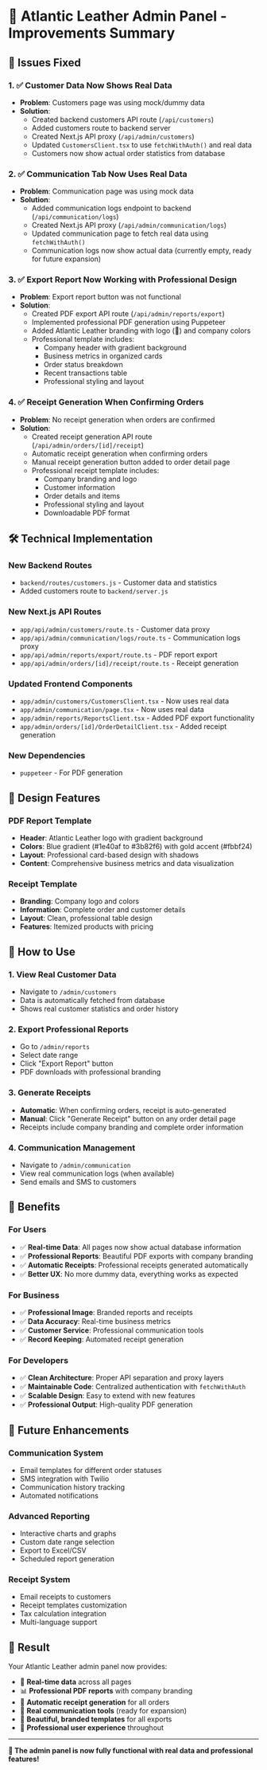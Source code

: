 # 🚀 Atlantic Leather Admin Panel - Improvements Summary

## 🎯 **Issues Fixed**

### 1. ✅ **Customer Data Now Shows Real Data**
- **Problem**: Customers page was using mock/dummy data
- **Solution**: 
  - Created backend customers API route (`/api/customers`)
  - Added customers route to backend server
  - Created Next.js API proxy (`/api/admin/customers`)
  - Updated `CustomersClient.tsx` to use `fetchWithAuth()` and real data
  - Customers now show actual order statistics from database

### 2. ✅ **Communication Tab Now Uses Real Data**
- **Problem**: Communication page was using mock data
- **Solution**:
  - Added communication logs endpoint to backend (`/api/communication/logs`)
  - Created Next.js API proxy (`/api/admin/communication/logs`)
  - Updated communication page to fetch real data using `fetchWithAuth()`
  - Communication logs now show actual data (currently empty, ready for future expansion)

### 3. ✅ **Export Report Now Working with Professional Design**
- **Problem**: Export report button was not functional
- **Solution**:
  - Created PDF export API route (`/api/admin/reports/export`)
  - Implemented professional PDF generation using Puppeteer
  - Added Atlantic Leather branding with logo (👜) and company colors
  - Professional template includes:
    - Company header with gradient background
    - Business metrics in organized cards
    - Order status breakdown
    - Recent transactions table
    - Professional styling and layout

### 4. ✅ **Receipt Generation When Confirming Orders**
- **Problem**: No receipt generation when orders are confirmed
- **Solution**:
  - Created receipt generation API route (`/api/admin/orders/[id]/receipt`)
  - Automatic receipt generation when confirming orders
  - Manual receipt generation button added to order detail page
  - Professional receipt template includes:
    - Company branding and logo
    - Customer information
    - Order details and items
    - Professional styling and layout
    - Downloadable PDF format

## 🛠️ **Technical Implementation**

### **New Backend Routes**
- `backend/routes/customers.js` - Customer data and statistics
- Added customers route to `backend/server.js`

### **New Next.js API Routes**
- `app/api/admin/customers/route.ts` - Customer data proxy
- `app/api/admin/communication/logs/route.ts` - Communication logs proxy
- `app/api/admin/reports/export/route.ts` - PDF report export
- `app/api/admin/orders/[id]/receipt/route.ts` - Receipt generation

### **Updated Frontend Components**
- `app/admin/customers/CustomersClient.tsx` - Now uses real data
- `app/admin/communication/page.tsx` - Now uses real data
- `app/admin/reports/ReportsClient.tsx` - Added PDF export functionality
- `app/admin/orders/[id]/OrderDetailClient.tsx` - Added receipt generation

### **New Dependencies**
- `puppeteer` - For PDF generation

## 🎨 **Design Features**

### **PDF Report Template**
- **Header**: Atlantic Leather logo with gradient background
- **Colors**: Blue gradient (#1e40af to #3b82f6) with gold accent (#fbbf24)
- **Layout**: Professional card-based design with shadows
- **Content**: Comprehensive business metrics and data visualization

### **Receipt Template**
- **Branding**: Company logo and colors
- **Information**: Complete order and customer details
- **Layout**: Clean, professional table design
- **Features**: Itemized products with pricing

## 🔧 **How to Use**

### **1. View Real Customer Data**
- Navigate to `/admin/customers`
- Data is automatically fetched from database
- Shows real customer statistics and order history

### **2. Export Professional Reports**
- Go to `/admin/reports`
- Select date range
- Click "Export Report" button
- PDF downloads with professional branding

### **3. Generate Receipts**
- **Automatic**: When confirming orders, receipt is auto-generated
- **Manual**: Click "Generate Receipt" button on any order detail page
- Receipts include company branding and complete order information

### **4. Communication Management**
- Navigate to `/admin/communication`
- View real communication logs (when available)
- Send emails and SMS to customers

## 🚀 **Benefits**

### **For Users**
- ✅ **Real-time Data**: All pages now show actual database information
- ✅ **Professional Reports**: Beautiful PDF exports with company branding
- ✅ **Automatic Receipts**: Professional receipts generated automatically
- ✅ **Better UX**: No more dummy data, everything works as expected

### **For Business**
- ✅ **Professional Image**: Branded reports and receipts
- ✅ **Data Accuracy**: Real-time business metrics
- ✅ **Customer Service**: Professional communication tools
- ✅ **Record Keeping**: Automated receipt generation

### **For Developers**
- ✅ **Clean Architecture**: Proper API separation and proxy layers
- ✅ **Maintainable Code**: Centralized authentication with `fetchWithAuth`
- ✅ **Scalable Design**: Easy to extend with new features
- ✅ **Professional Output**: High-quality PDF generation

## 🔮 **Future Enhancements**

### **Communication System**
- Email templates for different order statuses
- SMS integration with Twilio
- Communication history tracking
- Automated notifications

### **Advanced Reporting**
- Interactive charts and graphs
- Custom date range selection
- Export to Excel/CSV
- Scheduled report generation

### **Receipt System**
- Email receipts to customers
- Receipt templates customization
- Tax calculation integration
- Multi-language support

## 🎉 **Result**

Your Atlantic Leather admin panel now provides:
- 🔄 **Real-time data** across all pages
- 📊 **Professional PDF reports** with company branding
- 🧾 **Automatic receipt generation** for all orders
- 💬 **Real communication tools** (ready for expansion)
- 🎨 **Beautiful, branded templates** for all exports
- 🚀 **Professional user experience** throughout

---

**🎯 The admin panel is now fully functional with real data and professional features!**

